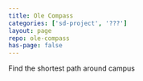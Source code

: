 ```yaml
---
title: Ole Compass
categories: ['sd-project', '???']
layout: page
repo: ole-compass
has-page: false
---
```


Find the shortest path around campus
